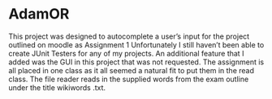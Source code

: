 # AdamOR
This project was designed to autocomplete a user’s input for the project outlined on moodle as Assignment 1
Unfortunately I still haven’t been able to create JUnit Testers for any of my projects.
An additional feature that I added was the GUI in this project that was not requested.
The assignment is all placed in one class as it all seemed a natural fit to put them in the read class. 
The file reader reads in the supplied words from the exam outline under the title wikiwords .txt.

